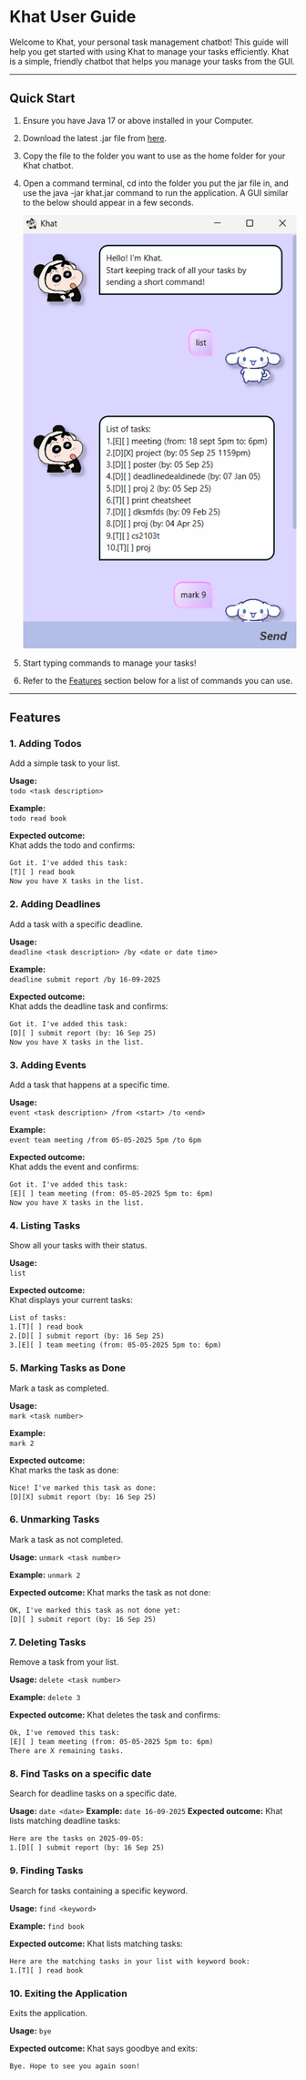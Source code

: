# Khat User Guide

Welcome to Khat, your personal task management chatbot!
This guide will help you get started with using Khat to manage your tasks efficiently.
Khat is a simple, friendly chatbot that helps you manage your tasks from the GUI.

---

## Quick Start

1. Ensure you have Java 17 or above installed in your Computer.

2. Download the latest .jar file from [here](https://github.com/katrinaykt/ip/releases/tag/A-UserGuide).

3. Copy the file to the folder you want to use as the home folder for your Khat chatbot.

4. Open a command terminal, cd into the folder you put the jar file in, and use the java -jar khat.jar command to run the application.
   A GUI similar to the below should appear in a few seconds.
   
   ![Khat UI Screenshot](./Ui.png)

5. Start typing commands to manage your tasks!
6. Refer to the [Features](#features) section below for a list of commands you can use.

---

## Features

### 1. Adding Todos

Add a simple task to your list.

**Usage:**  
`todo <task description>`

**Example:**  
`todo read book`

**Expected outcome:**  
Khat adds the todo and confirms:
```
Got it. I've added this task:
[T][ ] read book
Now you have X tasks in the list.
```

### 2. Adding Deadlines

Add a task with a specific deadline.

**Usage:**  
`deadline <task description> /by <date or date time>`

**Example:**  
`deadline submit report /by 16-09-2025`

**Expected outcome:**  
Khat adds the deadline task and confirms:
```
Got it. I've added this task:
[D][ ] submit report (by: 16 Sep 25)
Now you have X tasks in the list.
```

### 3. Adding Events

Add a task that happens at a specific time.

**Usage:**  
`event <task description> /from <start> /to <end>`

**Example:**  
`event team meeting /from 05-05-2025 5pm /to 6pm`

**Expected outcome:**  
Khat adds the event and confirms:
```
Got it. I've added this task:
[E][ ] team meeting (from: 05-05-2025 5pm to: 6pm)
Now you have X tasks in the list.
```

### 4. Listing Tasks

Show all your tasks with their status.

**Usage:**  
`list`

**Expected outcome:**  
Khat displays your current tasks:
```
List of tasks:
1.[T][ ] read book
2.[D][ ] submit report (by: 16 Sep 25)
3.[E][ ] team meeting (from: 05-05-2025 5pm to: 6pm)
```

### 5. Marking Tasks as Done

Mark a task as completed.

**Usage:**  
`mark <task number>`

**Example:**  
`mark 2`

**Expected outcome:**  
Khat marks the task as done:
```
Nice! I've marked this task as done:
[D][X] submit report (by: 16 Sep 25)
```
### 6. Unmarking Tasks
Mark a task as not completed.

**Usage:**
`unmark <task number>`

**Example:**
`unmark 2`

**Expected outcome:**
Khat marks the task as not done:
```
OK, I've marked this task as not done yet:
[D][ ] submit report (by: 16 Sep 25)
```

### 7. Deleting Tasks

Remove a task from your list.

**Usage:**
`delete <task number>`

**Example:**
`delete 3`

**Expected outcome:**
Khat deletes the task and confirms:
```
Ok, I've removed this task:
[E][ ] team meeting (from: 05-05-2025 5pm to: 6pm)
There are X remaining tasks.
```
### 8. Find Tasks on a specific date
Search for deadline tasks on a specific date.

**Usage:**
`date <date>`
**Example:**
`date 16-09-2025`
**Expected outcome:**
Khat lists matching deadline tasks:
```
Here are the tasks on 2025-09-05:
1.[D][ ] submit report (by: 16 Sep 25)
```

### 9. Finding Tasks
Search for tasks containing a specific keyword.

**Usage:**
`find <keyword>`

**Example:**
`find book`

**Expected outcome:**
Khat lists matching tasks:
```
Here are the matching tasks in your list with keyword book:
1.[T][ ] read book
```

### 10. Exiting the Application
Exits the application.

**Usage:**
`bye`

**Expected outcome:**
Khat says goodbye and exits:
```
Bye. Hope to see you again soon!
```